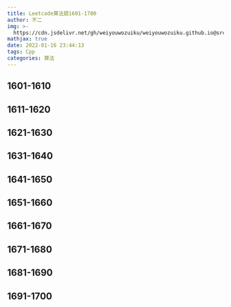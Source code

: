 ```yaml
---
title: Leetcode算法题1601-1700
author: 不二
img: >-
  https://cdn.jsdelivr.net/gh/weiyouwozuiku/weiyouwozuiku.github.io@src/source/_posts/PageImg/算法/Leetcode算法题1601-1700.jpeg
mathjax: true
date: 2022-01-16 23:44:13
tags: Cpp
categories: 算法
---
```


## 1601-1610
## 1611-1620
## 1621-1630
## 1631-1640
## 1641-1650
## 1651-1660
## 1661-1670
## 1671-1680
## 1681-1690
## 1691-1700
